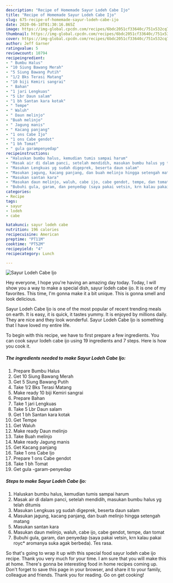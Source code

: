 ```yaml
---
description: "Recipe of Homemade Sayur Lodeh Cabe Ijo"
title: "Recipe of Homemade Sayur Lodeh Cabe Ijo"
slug: 675-recipe-of-homemade-sayur-lodeh-cabe-ijo
date: 2020-06-18T01:30:16.865Z
image: https://img-global.cpcdn.com/recipes/6bdc2051cf33640c/751x532cq70/sayur-lodeh-cabe-ijo-foto-resep-utama.jpg
thumbnail: https://img-global.cpcdn.com/recipes/6bdc2051cf33640c/751x532cq70/sayur-lodeh-cabe-ijo-foto-resep-utama.jpg
cover: https://img-global.cpcdn.com/recipes/6bdc2051cf33640c/751x532cq70/sayur-lodeh-cabe-ijo-foto-resep-utama.jpg
author: Jeff Garner
ratingvalue: 5
reviewcount: 10794
recipeingredient:
- " Bumbu Halus"
- "10 Siung Bawang Merah"
- "5 Siung Bawang Putih"
- "1/2 Bks Terasi Matang"
- "10 biji Kemiri sangrai"
- " Bahan"
- "1 jari Lengkuas"
- "5 Lbr Daun salam"
- "1 bh Santan kara kotak"
- " Tempe"
- " Waluh"
- " Daun melinjo"
- "Buah melinjo"
- " Jagung manis"
- " Kacang panjang"
- "1 ons Cabe Ijo"
- "1 ons Cabe gendot"
- "1 bh Tomat"
- " gula garampenyedap"
recipeinstructions:
- "Haluskan bumbu halus, kemudian tumis sampai harum"
- "Masak air di dalam panci, setelah mendidih, masukan bumbu halus yg telah ditumis"
- "Masukan Lengkuas yg sudah digeprek, beserta daun salam"
- "Masukan jagung, kacang panjang, dan buah melinjo hingga setengah matang"
- "Masukan santan kara"
- "Masukan daun melinjo, waluh, cabe ijo, cabe gendot, tempe, dan tomat"
- "Bubuhi gula, garam, dan penyedap (saya pakai vetsin, krn kalau pakai royc* aromanya suka agak berbeda). Tes rasa."
categories:
- Recipe
tags:
- sayur
- lodeh
- cabe

katakunci: sayur lodeh cabe 
nutrition: 196 calories
recipecuisine: American
preptime: "PT11M"
cooktime: "PT52M"
recipeyield: "4"
recipecategory: Lunch

---
```



![Sayur Lodeh Cabe Ijo](https://img-global.cpcdn.com/recipes/6bdc2051cf33640c/751x532cq70/sayur-lodeh-cabe-ijo-foto-resep-utama.jpg)

Hey everyone, I hope you're having an amazing day today. Today, I will show you a way to make a special dish, sayur lodeh cabe ijo. It is one of my favorites. This time, I'm gonna make it a bit unique. This is gonna smell and look delicious.



Sayur Lodeh Cabe Ijo is one of the most popular of recent trending meals on earth. It is easy, it is quick, it tastes yummy. It is enjoyed by millions daily. They are nice and they look wonderful. Sayur Lodeh Cabe Ijo is something that I have loved my entire life.


To begin with this recipe, we have to first prepare a few ingredients. You can cook sayur lodeh cabe ijo using 19 ingredients and 7 steps. Here is how you cook it.

<!--inarticleads1-->

##### The ingredients needed to make Sayur Lodeh Cabe Ijo:

1. Prepare  Bumbu Halus
1. Get 10 Siung Bawang Merah
1. Get 5 Siung Bawang Putih
1. Take 1/2 Bks Terasi Matang
1. Make ready 10 biji Kemiri sangrai
1. Prepare  Bahan
1. Take 1 jari Lengkuas
1. Take 5 Lbr Daun salam
1. Get 1 bh Santan kara kotak
1. Get  Tempe
1. Get  Waluh
1. Make ready  Daun melinjo
1. Take Buah melinjo
1. Make ready  Jagung manis
1. Get  Kacang panjang
1. Take 1 ons Cabe Ijo
1. Prepare 1 ons Cabe gendot
1. Take 1 bh Tomat
1. Get  gula -garam-penyedap




<!--inarticleads2-->

##### Steps to make Sayur Lodeh Cabe Ijo:

1. Haluskan bumbu halus, kemudian tumis sampai harum
1. Masak air di dalam panci, setelah mendidih, masukan bumbu halus yg telah ditumis
1. Masukan Lengkuas yg sudah digeprek, beserta daun salam
1. Masukan jagung, kacang panjang, dan buah melinjo hingga setengah matang
1. Masukan santan kara
1. Masukan daun melinjo, waluh, cabe ijo, cabe gendot, tempe, dan tomat
1. Bubuhi gula, garam, dan penyedap (saya pakai vetsin, krn kalau pakai royc* aromanya suka agak berbeda). Tes rasa.




So that's going to wrap it up with this special food sayur lodeh cabe ijo recipe. Thank you very much for your time. I am sure that you will make this at home. There's gonna be interesting food in home recipes coming up. Don't forget to save this page in your browser, and share it to your family, colleague and friends. Thank you for reading. Go on get cooking!

